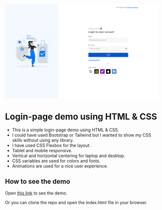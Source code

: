 ![Demo SCreenshot](./demo.png)
# Login-page demo using HTML & CSS
- This is a simple login-page demo using HTML & CSS.
- I could have used Bootstrap or Tailwind but I wanted to show my CSS skills without using any library.
- I have used CSS Flexbox for the layout.
- Tablet and mobile responsive.
- Vertical and horizontal centering for laptop and desktop.
- CSS variables are used for colors and fonts.
- Animations are used for a nice user experience.

## How to see the demo
Open [this link](https://AbdKayali3.github.io/login-page-demo/) to see the demo.

Or you can clone the repo and open the index.html file in your browser.






